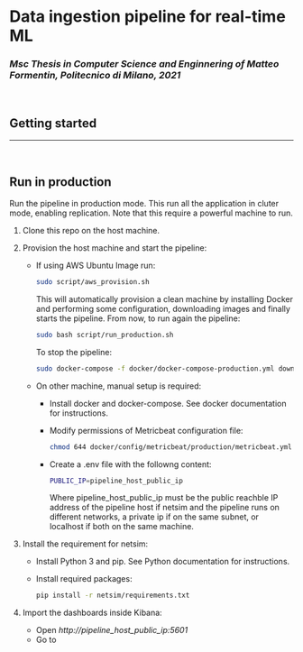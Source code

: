 # Data ingestion pipeline for real-time ML

### *Msc Thesis in Computer Science and Enginnering of Matteo Formentin, Politecnico di Milano, 2021*
  
<br />

   
## Getting started
_____
<br />

## Run in production
Run the pipeline in production mode. This run all the application in cluter mode, enabling replication. 
Note that this require a powerful machine to run.

1. Clone this repo on the host machine. 

2. Provision the host machine and start the pipeline:  
    * If using AWS Ubuntu Image run:

        ``` bash
        sudo script/aws_provision.sh
        ```

        This will automatically provision a clean machine by installing Docker and performing some configuration, downloading images and finally starts the pipeline. From now, to run again the pipeline:

        ``` bash
        sudo bash script/run_production.sh
        ```

        To stop the pipeline:

         ``` bash
        sudo docker-compose -f docker/docker-compose-production.yml down
        ```

    * On other machine, manual setup is required:
        * Install docker and docker-compose. See docker documentation for instructions.

        * Modify permissions of Metricbeat configuration file:

            ``` bash
            chmod 644 docker/config/metricbeat/production/metricbeat.yml
            ```

        * Create a .env file with the followng content:

            ``` bash
            PUBLIC_IP=pipeline_host_public_ip
            ```

            Where pipeline_host_public_ip must be the public reachble IP address of the pipeline host if netsim and the pipeline runs on different networks, a private ip if on the same subnet, or localhost if both on the same machine.

3. Install the requirement for netsim:
    * Install Python 3 and pip. See Python documentation for instructions.

    * Install required packages:

        ``` bash
        pip install -r netsim/requirements.txt
        ```

4. Import the dashboards inside Kibana:
    * Open *http://pipeline_host_public_ip:5601*
    * Go to 


